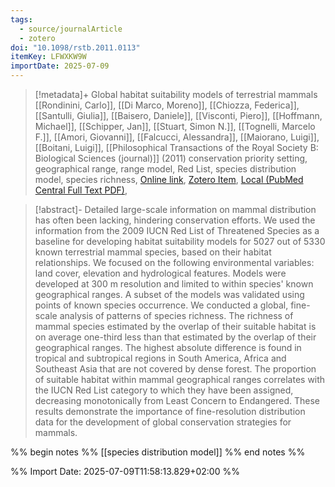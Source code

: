 ```yaml
---
tags:
  - source/journalArticle
  - zotero
doi: "10.1098/rstb.2011.0113"
itemKey: LFWXKW9W
importDate: 2025-07-09
---
```

>[!metadata]+
> Global habitat suitability models of terrestrial mammals
> [[Rondinini, Carlo]], [[Di Marco, Moreno]], [[Chiozza, Federica]], [[Santulli, Giulia]], [[Baisero, Daniele]], [[Visconti, Piero]], [[Hoffmann, Michael]], [[Schipper, Jan]], [[Stuart, Simon N.]], [[Tognelli, Marcelo F.]], [[Amori, Giovanni]], [[Falcucci, Alessandra]], [[Maiorano, Luigi]], [[Boitani, Luigi]], 
> [[Philosophical Transactions of the Royal Society B: Biological Sciences (journal)]] (2011)
> conservation priority setting, geographical range, range model, Red List, species distribution model, species richness, 
> [Online link](https://royalsocietypublishing.org/doi/10.1098/rstb.2011.0113), [Zotero Item](zotero://select/library/items/LFWXKW9W), [Local (PubMed Central Full Text PDF)](file://C:/Users/aburg/Documents/references/zotero/storage/EQUQEWES/Rondinini2011_Globalhabitat.pdf), 

>[!abstract]-
>Detailed large-scale information on mammal distribution has often been lacking, hindering conservation efforts. We used the information from the 2009 IUCN Red List of Threatened Species as a baseline for developing habitat suitability models for 5027 out of 5330 known terrestrial mammal species, based on their habitat relationships. We focused on the following environmental variables: land cover, elevation and hydrological features. Models were developed at 300 m resolution and limited to within species' known geographical ranges. A subset of the models was validated using points of known species occurrence. We conducted a global, fine-scale analysis of patterns of species richness. The richness of mammal species estimated by the overlap of their suitable habitat is on average one-third less than that estimated by the overlap of their geographical ranges. The highest absolute difference is found in tropical and subtropical regions in South America, Africa and Southeast Asia that are not covered by dense forest. The proportion of suitable habitat within mammal geographical ranges correlates with the IUCN Red List category to which they have been assigned, decreasing monotonically from Least Concern to Endangered. These results demonstrate the importance of fine-resolution distribution data for the development of global conservation strategies for mammals.

%% begin notes %%
[[species distribution model]]
%% end notes %%

%% Import Date: 2025-07-09T11:58:13.829+02:00 %%
